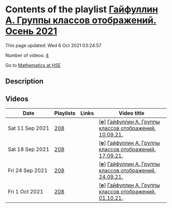 # Contents of the playlist [Гайфуллин А. Группы классов отображений. Осень 2021](https://www.youtube.com/playlist?list=PLq3E5oubNNoDi6ACF5LfG3vqoP2-fznwf)

This page updated: Wed 6 Oct 2021 03:24:57

Number of videos: [4](#videos)

Go to [Mathematics at HSE](../README.md)

## Description



## Videos

|Date|Playlists|Links|Video title|
|---|---|---|---|
| Sat&nbsp;11&nbsp;Sep&nbsp;2021 | [208](../playlists/208 "Гайфуллин А. Группы классов отображений. Осень 2021") |  | [[**e**](https://studio.youtube.com/video/q7uNH_NC_QE/edit "Edit")] [Гайфуллин А. Группы классов отображений. 10.09.21.](https://www.youtube.com/watch?v=q7uNH_NC_QE&list=PLq3E5oubNNoDi6ACF5LfG3vqoP2-fznwf) |
| Sat&nbsp;18&nbsp;Sep&nbsp;2021 | [208](../playlists/208 "Гайфуллин А. Группы классов отображений. Осень 2021") |  | [[**e**](https://studio.youtube.com/video/wvub3hn7-Jk/edit "Edit")] [Гайфуллин А. Группы классов отображений. 17.09.21.](https://www.youtube.com/watch?v=wvub3hn7-Jk&list=PLq3E5oubNNoDi6ACF5LfG3vqoP2-fznwf) |
| Fri&nbsp;24&nbsp;Sep&nbsp;2021 | [208](../playlists/208 "Гайфуллин А. Группы классов отображений. Осень 2021") |  | [[**e**](https://studio.youtube.com/video/HjgzlMPdBWc/edit "Edit")] [Гайфуллин А. Группы классов отображений. 24.09.21.](https://www.youtube.com/watch?v=HjgzlMPdBWc&list=PLq3E5oubNNoDi6ACF5LfG3vqoP2-fznwf) |
| Fri&nbsp;1&nbsp;Oct&nbsp;2021 | [208](../playlists/208 "Гайфуллин А. Группы классов отображений. Осень 2021") |  | [[**e**](https://studio.youtube.com/video/Ed9qwbvrv1w/edit "Edit")] [Гайфуллин А. Группы классов отображений. 01.10.21.](https://www.youtube.com/watch?v=Ed9qwbvrv1w&list=PLq3E5oubNNoDi6ACF5LfG3vqoP2-fznwf) |
